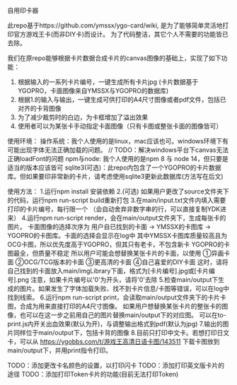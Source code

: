 自用印卡器

此repo基于https://github.com/ymssx/ygo-card/wiki, 是为了能够简单灵活地打印官方游戏王卡(而非DIY卡)而设计。
为了代码整洁，其它个人不需要的功能皆已去除。

我们在原repo能够根据卡片数据合成卡片的canvas图像的基础上，实现了如下功能：
1. 根据输入的一系列卡片编号，一键生成所有卡片jpg 
    (卡片数据基于YGOPRO，卡面图像来自YMSSX与YGOPRO的数据库)
2. 根据1.的输入与输出，一键生成可供打印的A4尺寸图像或者pdf文件，包括已对齐的卡背图像
3. 为了减少裁剪时的白边，为卡框增加了溢出效果
4. 使用者可以为某张卡手动指定卡面图像（只有卡图或整张卡面的图像皆可）

使用环境：
操作系统：我个人使用的是linux，mac应该也可。windows环境下有可能出现字体无法正确加载的问题。
// TODO：解决windows平台下canvas无法正确loadFont的问题
npm与node: 我个人使用的是npm 8 与 node 14，但只要是适当的版本应该皆可
sqlite3(可选)：此repo内包含了一个YGOPRO的卡片数据库。但如果要印非常新的卡片，请考虑使用sqlite3更新此数据库(方法写在后文)

使用方法：
1.运行npm install 安装依赖
2.(可选) 如果用户更改了source文件夹下的代码，运行npm run-script build重新打包
3.在main/input.txt文件内填入需要打印的卡片编号，每行限一个
    （会自动舍弃非数字串的行，可以直接复制YDK进来）
4.运行npm run-script render，会在main/output文件夹下，生成每张卡的图片。
    卡面图像的选择次序为 用户自已找到的卡面 -> YMSSX的卡图库 -> YGOPRO的卡图库。卡面的选择会显示在log中
    其中YMSSX卡图库质量较高且为OCG卡图，所以优先度高于YGOPRO，但其只有老卡，不包含新卡
    YGOPRO的卡图最全，但质量不稳定
    所以用户可能会想替换某张卡片的卡面，以使用 
        ①异画卡面
        ②OCG/TCG版本的卡面 
        ③更高清的卡面
        ④自己喜爱的DIY卡面
    这时，请将自己找到的卡面放入main/imgLibrary下面，格式为[卡片编号].jpg或[卡片编号].png
    注意，如果卡片编号以'0'为开头，请将'0'去除
5.检查main/output下生成的图片。如果发生了字体加载失败、找不到卡片信息/卡图等错误，可以在log中找到线索。
6.运行npm run-script print，会读取main/output文件夹下的卡片卡图，合成为用来直接打印的A4尺寸图像。
    如果用户想替换某张卡片的整张卡的图像，也可以在这一步之前用自己的图片替换main/output下的对应图。
    可以在to-print.js内开关出血效果(默认为开)，与调整输出格式到pdf(默认为jpg)
7.输出的图片同样位于main/output下，包括卡背的图像
8.目前只打印中文卡。若想打印日文卡，可以从 https://ygobbs.com/t/游戏王高清日语卡图/143511 下载卡图放到main/output下，并用print指令打印。


TODO：添加更改卡名颜色的设置，以打印闪卡
TODO：添加打印英文版卡片的途径 
TODO：添加打印Token卡片的功能(目前无法打印Token)
